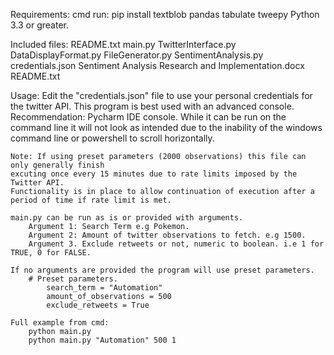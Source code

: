 Requirements:
	cmd run:
		pip install textblob pandas tabulate tweepy
	Python 3.3 or greater.

Included files:
	README.txt
	main.py
	TwitterInterface.py
	DataDisplayFormat.py
	FileGenerator.py
	SentimentAnalysis.py
	credentials.json
	Sentiment Analysis Research and Implementation.docx
	README.txt


Usage:
    Edit the "credentials.json" file to use your personal credentials for the twitter API.
	This program is best used with an advanced console. Recommendation: Pycharm IDE console.
	While it can be run on the command line it will not look as intended due to the
	inability of the windows command line or powershell to scroll horizontally.

	Note: If using preset parameters (2000 observations) this file can only generally finish 
	excuting once every 15 minutes due to rate limits imposed by the Twitter API.
	Functionality is in place to allow continuation of execution after a period of time if rate limit is met.

	main.py can be run as is or provided with arguments.
		Argument 1: Search Term e.g Pokemon.
		Argument 2: Amount of twitter observations to fetch. e.g 1500.
		Argument 3. Exclude retweets or not, numeric to boolean. i.e 1 for TRUE, 0 for FALSE.

	If no arguments are provided the program will use preset parameters. 
   		# Preset parameters.
    		search_term = "Automation"
    		amount_of_observations = 500
    		exclude_retweets = True 

	Full example from cmd:
		python main.py
		python main.py "Automation" 500 1

